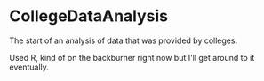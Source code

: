 # CollegeDataAnalysis

The start of an analysis of data that was provided by colleges. 

Used R, kind of on the backburner right now but I'll get around to it eventually.
